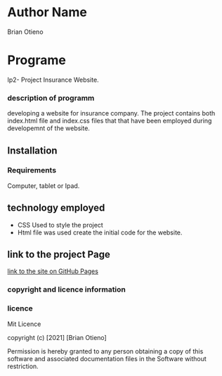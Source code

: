 # Author Name
Brian Otieno

# Programe
Ip2- Project Insurance Website.

### description of programm
developing a website for insurance company. The project contains both index.html file and index.css files that that have been employed during developemnt of the website.

## Installation
### Requirements
Computer, tablet or Ipad.

## technology employed
* CSS Used to style the project
* Html file was used create the initial code for the website.
## link to the project Page
[link to the site on GitHub Pages](https://otieno100.github.io/IP2-landing-page-for-Insurance-Website/)

### copyright and licence information
### licence

Mit Licence

copyright (c) [2021] [Brian Otieno]

Permission is hereby granted to any person obtaining a copy
of this software and associated documentation files
in the Software without restriction.




